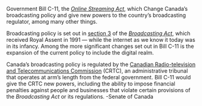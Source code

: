  Government Bill C-11, the [_Online Streaming Act_](https://www.parl.ca/legisinfo/en/bill/44-1/c-11), which Change Canada’s broadcasting policy and give new powers to the country’s broadcasting regulator, among many other things.

Broadcasting policy is set out in [section 3](https://laws.justice.gc.ca/eng/acts/B-9.01/FullText.html#h-34144) of the [_Broadcasting Act_](https://laws.justice.gc.ca/eng/acts/B-9.01/FullText.html), which received Royal Assent in 1991 — while the internet as we know it today was in its infancy. Among the more significant changes set out in Bill C-11 is the expansion of the current policy to include the digital realm.

Canada’s broadcasting policy is regulated by the [Canadian Radio-television and Telecommunications Commission](https://crtc.gc.ca/eng/home-accueil.htm) (CRTC), an administrative tribunal that operates at arm’s length from the federal government. Bill C-11 would give the CRTC new powers, including the ability to impose financial penalties against people and businesses that violate certain provisions of the _Broadcasting Act_ or its regulations. 
-Senate of Canada 